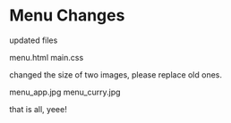 # Menu Changes

updated files

menu.html
main.css

changed the size of two images, please replace old ones.

menu_app.jpg
menu_curry.jpg

that is all, yeee!
